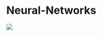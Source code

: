 # Neural-Networks
<img src="https://media-exp1.licdn.com/dms/image/C5622AQFGSCCKZhhNEw/feedshare-shrink_800/0/1627747203156?e=1630540800&v=beta&t=KACSiH5N_T9LLQCQEQXJQ-zqOC5cwJ-XLX3iadH1RmE">

